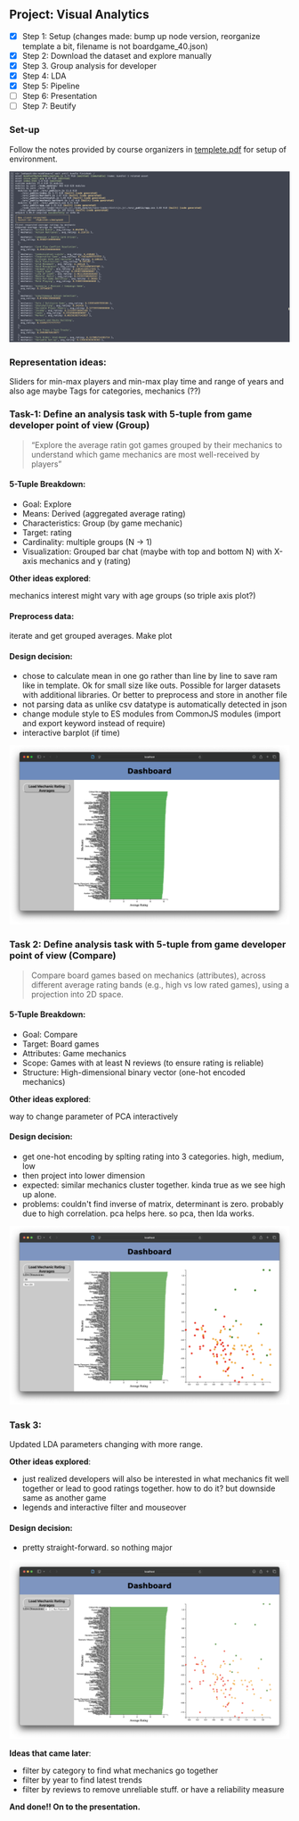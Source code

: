 ## Project: Visual Analytics

- [x] Step 1: Setup (changes made: bump up node version, reorganize template a bit, filename is not boardgame_40.json)
- [x] Step 2: Download the dataset and explore manually
- [x] Step 3. Group analysis for developer
- [x] Step 4: LDA
- [x] Step 5: Pipeline
- [ ] Step 6: Presentation
- [ ] Step 7: Beutify

### Set-up

Follow the notes provided by course organizers in [templete.pdf](template.pdf) for setup of environment.

![Server up and running!](img/setup-complete.png)

### Representation ideas:

Sliders for min-max players and min-max play time and range of years and also age maybe
Tags for categories, mechanics (??)

### Task-1: Define an analysis task with 5-tuple from game developer point of view (Group)

> “Explore the average ratin got games grouped by their mechanics to
   understand which game mechanics are most well-received by players”

#### 5-Tuple Breakdown:

- Goal: Explore
- Means: Derived (aggregated average rating)
- Characteristics: Group (by game mechanic)
- Target: rating
- Cardinality: multiple groups (N -> 1)
- Visualization: Grouped bar chat (maybe with top and bottom N) with X-axis mechanics and y (rating)

**Other ideas explored**:

mechanics interest might vary with age groups (so triple axis plot?)

#### Preprocess data:

iterate and get grouped averages. Make plot

#### Design decision:

- chose to calculate mean in one go rather than line by line to save
ram like in template. Ok for small size like outs. Possible for larger
datasets with additional libraries. Or better to preprocess and store
in another file
- not parsing data as unlike csv datatype is automatically detected in
json
- change module style to ES modules from CommonJS modules (import and
export keyword instead of require)
- interactive barplot (if time)

![Barplot of rating by mechanic](img/grouping-chart.png)

### Task 2: Define analysis task with 5-tuple from game developer point of view (Compare)

> Compare board games based on mechanics (attributes), across
  different average rating bands (e.g., high vs low rated games),
  using a projection into 2D space.

#### 5-Tuple Breakdown:
 - Goal: Compare
 - Target: Board games
 - Attributes: Game mechanics
 - Scope: Games with at least N reviews (to ensure rating is reliable)
 - Structure: High-dimensional binary vector (one-hot encoded mechanics)

**Other ideas explored**:

way to change parameter of PCA interactively

#### Design decision:

 - get one-hot encoding by splting rating into 3 categories. high, medium, low
 - then project into lower dimension
 - expected: similar mechanics cluster together. kinda true as we see high up alone.
 - problems: couldn't find inverse of matrix, determinant is zero.
   probably due to high correlation. pca helps here. so pca, then lda works.

![Scatter plot using LDA](img/scatter-plot.png)

### Task 3:

Updated LDA parameters changing with more range.

**Other ideas explored**:

 - just realized developers will also be interested in what mechanics
fit well together or lead to good ratings together. how to do it? but
downside same as another game
 - legends and interactive filter and mouseover

#### Design decision:

  - pretty straight-forward. so nothing major

![Parameters changing for LDA](img/parameter-changing.png)

**Ideas that came later**:
 - filter by category to find what mechanics go together
 - filter by year to find latest trends
 - filter by reviews to remove unreliable stuff. or have a reliability measure

**And done!! On to the presentation.**